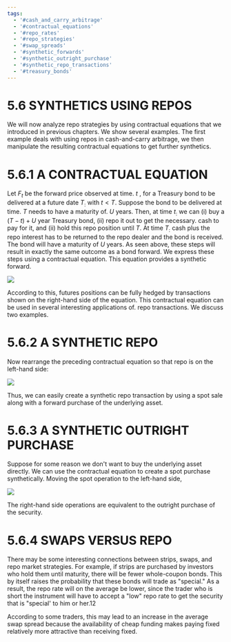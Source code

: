 ```yaml
---
tags:
  - '#cash_and_carry_arbitrage'
  - '#contractual_equations'
  - '#repo_rates'
  - '#repo_strategies'
  - '#swap_spreads'
  - '#synthetic_forwards'
  - '#synthetic_outright_purchase'
  - '#synthetic_repo_transactions'
  - '#treasury_bonds'
---
```

# 5.6 SYNTHETICS USING REPOS  

We will now analyze repo strategies by using contractual equations that we introduced in previous chapters. We show several examples. The first example deals with using repos in cash-and-carry arbitrage, we then manipulate the resulting contractual equations to get further synthetics.  

# 5.6.1 A CONTRACTUAL EQUATION  

Let $F_{t}$ be the forward price observed at time. $t$ , for a Treasury bond to be delivered at a future date $T_{:}$ with $t<T.$ Suppose the bond to be delivered at time. $T$ needs to have a maturity of. $U$ years. Then, at time $t_{:}$ we can (i) buy a $(T-t)+U$ year Treasury bond, (ii) repo it out to get the necessary. cash to pay for it, and (ii) hold this repo position until $T.$ At time $T_{:}$ cash plus the repo interest has to be returned to the repo dealer and the bond is received. The bond will have a maturity of $U$ years. As seen above, these steps will result in exactly the same outcome as a bond forward. We express these steps using a contractual equation. This equation provides a synthetic forward.  

![](cee69828170fb0e5b24dfc37d9be1b440057baefa72e8828408bf061e4863268.jpg)  

According to this, futures positions can be fully hedged by transactions shown on the right-hand side of the equation. This contractual equation can be used in several interesting applications of. repo transactions. We discuss two examples.  

# 5.6.2 A SYNTHETIC REPO  

Now rearrange the preceding contractual equation so that repo is on the left-hand side:  

![](455262ab91a1ee9fdf6578f33af4c63d73db77638d74cb2023d0bb96ee300d02.jpg)  

Thus, we can easily create a synthetic repo transaction by using a spot sale along with a forward purchase of the underlying asset.  

# 5.6.3 A SYNTHETIC OUTRIGHT PURCHASE  

Suppose for some reason we don't want to buy the underlying asset directly. We can use the contractual equation to create a spot purchase synthetically. Moving the spot operation to the left-hand side,  

![](f4f916282cf97f62d744b52010d767c8e185c03bf7bb1805ee317284b57dfe82.jpg)  

The right-hand side operations are equivalent to the outright purchase of the security.  

# 5.6.4 SWAPS VERSUS REPO  

There may be some interesting connections between strips, swaps, and repo market strategies. For example, if strips are purchased by investors who hold them until maturity, there will be fewer whole-coupon bonds. This by itself raises the probability that these bonds will trade as "special." As a result, the repo rate will on the average be lower, since the trader who is short the instrument will have to accept a "low" repo rate to get the security that is "special' to him or her.12  

According to some traders, this may lead to an increase in the average swap spread because the availability of cheap funding makes paying fixed relatively more attractive than receiving fixed.  
